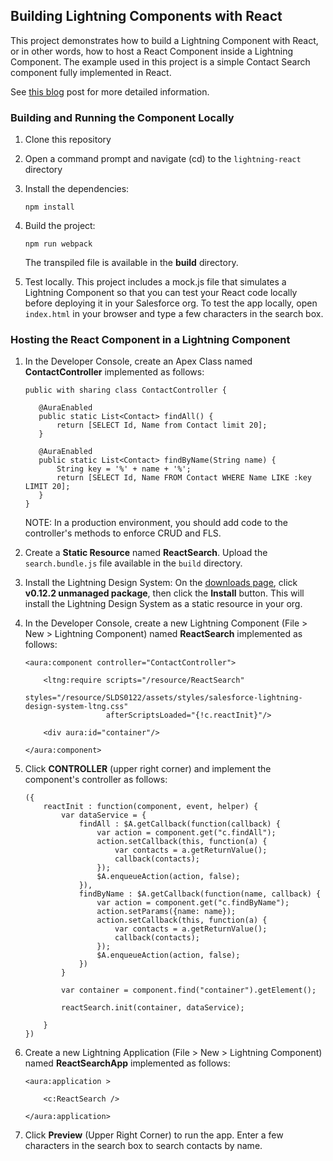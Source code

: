 ## Building Lightning Components with React

This project demonstrates how to build a Lightning Component with React, or in other words, how to host a React Component inside a Lightning Component. The example used in this project is a simple Contact Search component fully implemented in React.

See [this blog](http://coenraets.org/blog/2016/02/creating-lightning-components-with-react/) post for more detailed information.


### Building and Running the Component Locally

1. Clone this repository

1. Open a command prompt and navigate (cd) to the `lightning-react` directory

1. Install the dependencies:
    ```
    npm install
    ```

1. Build the project:    
    ```
    npm run webpack
    ```

    The transpiled file is available in the **build** directory.

1. Test locally. This project includes a mock.js file that simulates a Lightning Component so that you can test your React code locally before deploying it in your Salesforce org. To test the app locally, open `index.html` in your browser and type a few characters in the search box.


### Hosting the React Component in a Lightning Component
    
1. In the Developer Console, create an Apex Class named **ContactController** implemented as follows:
     ```
    public with sharing class ContactController {

        @AuraEnabled
        public static List<Contact> findAll() {
            return [SELECT Id, Name from Contact limit 20];
        }

        @AuraEnabled
        public static List<Contact> findByName(String name) {
            String key = '%' + name + '%';
            return [SELECT Id, Name FROM Contact WHERE Name LIKE :key LIMIT 20];
        }
    }
     ```

    NOTE: In a production environment, you should add code to the controller's methods to enforce CRUD and FLS.


1. Create a **Static Resource** named **ReactSearch**. Upload the `search.bundle.js` file available in the `build` directory.

1. Install the Lightning Design System: On the <a href="https://www.lightningdesignsystem.com/resources/downloads/">downloads page</a>, click <strong>v0.12.2 unmanaged package</strong>, then click the <strong>Install</strong> button. This will install the Lightning Design System as a static resource in your org.

1. In the Developer Console, create a new Lightning Component (File > New > Lightning Component) named **ReactSearch** implemented as follows:
    ```
    <aura:component controller="ContactController">

        <ltng:require scripts="/resource/ReactSearch"
                      styles="/resource/SLDS0122/assets/styles/salesforce-lightning-design-system-ltng.css"
                      afterScriptsLoaded="{!c.reactInit}"/>

        <div aura:id="container"/>

    </aura:component>
    ```

1. Click **CONTROLLER** (upper right corner) and implement the component's controller as follows:

    ```
    ({
        reactInit : function(component, event, helper) {
            var dataService = {
                findAll : $A.getCallback(function(callback) {
                    var action = component.get("c.findAll");
                    action.setCallback(this, function(a) {
                        var contacts = a.getReturnValue();
                        callback(contacts);
                    });
                    $A.enqueueAction(action, false);
                }),
                findByName : $A.getCallback(function(name, callback) {
                    var action = component.get("c.findByName");
                    action.setParams({name: name});
                    action.setCallback(this, function(a) {
                        var contacts = a.getReturnValue();
                        callback(contacts);
                    });
                    $A.enqueueAction(action, false);
                })
            }

            var container = component.find("container").getElement();

            reactSearch.init(container, dataService);

        }
    })
    ```

1. Create a new Lightning Application (File > New > Lightning Component) named **ReactSearchApp** implemented as follows:
    ```
    <aura:application >

        <c:ReactSearch />

    </aura:application>
    ```

1. Click **Preview** (Upper Right Corner) to run the app. Enter a few characters in the search box to search contacts by name.
